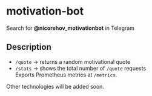 # motivation-bot  
Search for **@nicorehov_motivationbot** in Telegram

## Description  
- `/quote` → returns a random motivational quote  
- `/stats` → shows the total number of `/quote` requests  
Exports Prometheus metrics at `/metrics`.

Other technologies will be added soon.  
